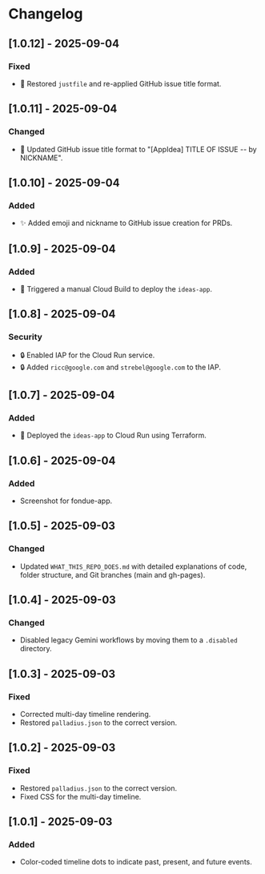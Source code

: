 # Changelog

## [1.0.12] - 2025-09-04

### Fixed
- 🐛 Restored `justfile` and re-applied GitHub issue title format.

## [1.0.11] - 2025-09-04

### Changed
- 📝 Updated GitHub issue title format to "[AppIdea] TITLE OF ISSUE -- by NICKNAME".

## [1.0.10] - 2025-09-04

### Added
- ✨ Added emoji and nickname to GitHub issue creation for PRDs.

## [1.0.9] - 2025-09-04

### Added
- 🚀 Triggered a manual Cloud Build to deploy the `ideas-app`.

## [1.0.8] - 2025-09-04

### Security
- 🔒 Enabled IAP for the Cloud Run service.
- 🔒 Added `ricc@google.com` and `strebel@google.com` to the IAP.

## [1.0.7] - 2025-09-04

### Added
- 🚀 Deployed the `ideas-app` to Cloud Run using Terraform.

## [1.0.6] - 2025-09-04

### Added
- Screenshot for fondue-app.

## [1.0.5] - 2025-09-03

### Changed
- Updated `WHAT_THIS_REPO_DOES.md` with detailed explanations of code, folder structure, and Git branches (main and gh-pages).

## [1.0.4] - 2025-09-03

### Changed
- Disabled legacy Gemini workflows by moving them to a `.disabled` directory.

## [1.0.3] - 2025-09-03

### Fixed
- Corrected multi-day timeline rendering.
- Restored `palladius.json` to the correct version.

## [1.0.2] - 2025-09-03

### Fixed
- Restored `palladius.json` to the correct version.
- Fixed CSS for the multi-day timeline.

## [1.0.1] - 2025-09-03

### Added
- Color-coded timeline dots to indicate past, present, and future events.